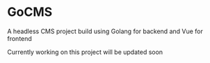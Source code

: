 # GoCMS
A headless CMS project build using Golang for backend and Vue for frontend

Currently working on this project will be updated soon
